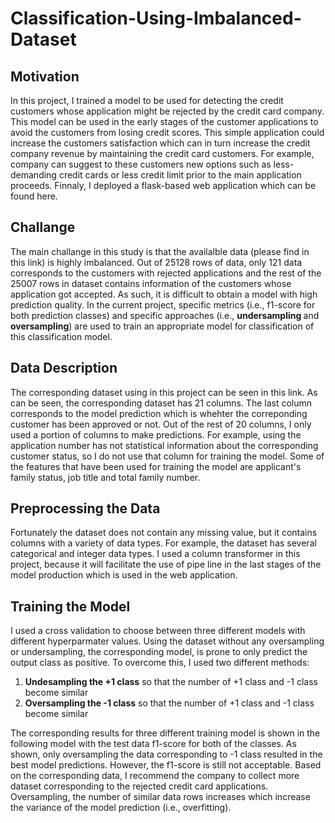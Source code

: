 <h1>Classification-Using-Imbalanced-Dataset</h1>
<h2> Motivation</h2>
<p>In this project, I trained a model to be used for detecting the credit customers whose application might be rejected by the credit card company. This model can be used in the early stages of the customer applications to avoid the customers from losing credit scores. This simple application could increase the customers satisfaction which can in turn increase the credit company revenue by maintaining the credit card customers. For example, company can suggest to these customers new options such as less-demanding credit cards or less credit limit prior to the main application proceeds. Finnaly, I deployed a flask-based web application which can be found here. <br></p>
<p>
<h2>Challange</h2>
<p>The main challange in this study is that the availalble data (please find in this link) is highly imbalanced. Out of 25128 rows of data, only 121 data corresponds to the customers with rejected applications and the rest of the 25007 rows in dataset contains information of the customers whose application got accepted. As such, it is difficult to obtain a model with high prediction quality. In the current project, specific metrics (i.e., f1-score for both prediction classes) and specific approaches (i.e., <strong> undersampling </strong> and <strong>oversampling</strong>) are used to train an appropriate model for classification of this classification model.
</p> 
<h2> Data Description</h2>
<p> The corresponding dataset using in this project can be seen in this link. As can be seen, the corresponding dataset has 21 columns. The last column corresponds to the model prediction which is whehter the correponding customer has been approved or not. Out of the rest of 20 columns, I only used a portion of columns to make predictions. For example, using the application number has not statistical information about the corresponding customer status, so I do not use that column for training the model. Some of the features that have been used for training the model are applicant's family status, job title and total family number. 
</p>
<h2>Preprocessing the Data</h2>
<p>Fortunately the dataset does not contain any missing value, but it contains columns with a variety of data types. For example, the dataset has several categorical and integer data types. I used a column transformer in this project, because it will facilitate the use of pipe line in the last stages of the model production which is used in the web application.</p>  
<h2>Training the Model</h2>
<p>I used a cross validation to choose between three different models with different hyperparmater values. Using the dataset without any oversampling or undersampling, the corresponding model, is prone to only predict the output class as positive. To overcome this, I used two different methods:<br>
<ol>
  <li><strong>Undesampling the +1 class</strong> so that the number of +1 class and -1 class become similar</li>
  <li><strong>Oversampling the -1 class</strong> so that the number of +1 class and -1 class become similar</li></ol>
 <p>The corresponding results for three different training model is shown in the following model with the test data f1-score for both of the classes. As shown, only oversampling the data corresponding to -1  class resulted in the best model predictions. However, the f1-score is still not acceptable. Based on the corresponding data, I recommend the company to collect more dataset corresponding to the rejected credit card applications. Oversampling, the number of similar data rows increases which increase the variance of the model prediction (i.e., overfitting).</p>
 
  
  
 </ol></p>
